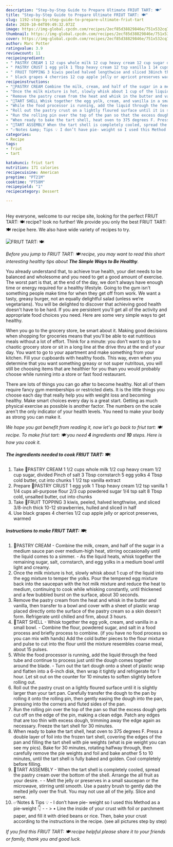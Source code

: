 ```yaml
---
description: "Step-by-Step Guide to Prepare Ultimate FRIUT TART: 🍽"
title: "Step-by-Step Guide to Prepare Ultimate FRIUT TART: 🍽"
slug: 1192-step-by-step-guide-to-prepare-ultimate-friut-tart
date: 2020-10-04T09:49:32.072Z
image: https://img-global.cpcdn.com/recipes/2ecf85d38829846e/751x532cq70/friut-tart-🍽-recipe-main-photo.jpg
thumbnail: https://img-global.cpcdn.com/recipes/2ecf85d38829846e/751x532cq70/friut-tart-🍽-recipe-main-photo.jpg
cover: https://img-global.cpcdn.com/recipes/2ecf85d38829846e/751x532cq70/friut-tart-🍽-recipe-main-photo.jpg
author: Marc Potter
ratingvalue: 3.9
reviewcount: 11
recipeingredient:
- " PASTRY CREAM 1 12 cups whole milk 12 cup heavy cream 12 cup sugar divided Pinch of salt 3 Tbsp cornstarch 5 egg yolks 4 Tbsp cold butter cut into chunks 1 12 tsp vanilla extract"
- " PASTRY CRUST 1 egg yolk 1 Tbsp heavy cream 12 tsp vanilla 1 14 cups allpurpose flour 23 cup powdered sugar 14 tsp salt 8 Tbsp cold unsalted butter cut into chunks"
- " FRUIT TOPPING 3 kiwis peeled halved lengthwise and sliced 38inch thick 1012 strawberries hulled and sliced in half"
- " black grapes 4 cherries 12 cup apple jelly or apricot preserves warmed"
recipeinstructions:
- "🌻PASTRY CREAM Combine the milk, cream, and half of the sugar in a medium sauce pan over medium-high heat, stirring occasionally until the liquid comes to a simmer. As the liquid heats, whisk together the remaining sugar, salt, cornstarch, and egg yolks in a medium bowl until light and creamy."
- "Once the milk mixture is hot, slowly whisk about 1 cup of the liquid into the egg mixture to temper the yolks. Pour the tempered egg mixture back into the saucepan with the hot milk mixture and reduce the heat to medium, continuing to cook while whisking constantly, until thickened and a few bubbled burst on the surface, about 30 seconds."
- "Remove the pastry cream from the heat and whisk in the butter and vanilla, then transfer to a bowl and cover with a sheet of plastic wrap placed directly onto the surface of the pastry cream so a skin doesn&#39;t form. Refrigerate until chilled and firm, about 3 hours."
- "🌻TART SHELL Whisk together the egg yolk, cream, and vanilla in a small bowl.  Combine the flour, powdered sugar, and salt in a food process and briefly process to combine. (if you have no food process so you can mix with hands) Add the cold butter pieces to the flour mixture and pulse to cut into the flour until the mixture resembles coarse meal, about 15 pulses."
- "While the food processor is running, add the liquid through the feed tube and continue to process just until the dough comes together around the blade.  Turn out the tart dough onto a sheet of plastic wrap and flatten into a 6-inch disk, then wrap it tightly and refrigerate for 1 hour. Let sit out on the counter for 10 minutes to soften slightly before rolling out."
- "Roll out the pastry crust on a lightly floured surface until it is slightly larger than your tart pan. Carefully transfer the dough to the pan by rolling it onto the rolling pin, then gently easing the dough into the pan, pressing into the corners and fluted sides of the pan."
- "Run the rolling pin over the top of the pan so that the excess dough gets cut off on the edge of the pin, making a clean edge. Patch any edges that are too thin with excess dough, trimming away the edge again as necessary. Freeze the tart shell for 30 minutes."
- "When ready to bake the tart shell, heat oven to 375 degrees F. Press a double layer of foil into the frozen tart shell, covering the edges of the pan and filling the tart shell with pie weights (what is pie weight you can see my pics). Bake for 30 minutes, rotating halfway through, then carefully remove the pie weights and foil and bake another 5 to 10 minutes, until the tart shell is fully baked and golden. Cool completely before filling."
- "🌻TART ASSEMBLY When the tart shell is completely cooled, spread the pastry cream over the bottom of the shell. Arrange the all fruit as your desire.   Melt the jelly or preserves in a small saucepan or the microwave, stirring until smooth. Use a pastry brush to gently dab the melted jelly over the fruit. You may not use all of the jelly. Slice and serve."
- "✅Notes &amp; Tips 💡 I don’t have pie- weight so I used this Method as a pie-weight 👇    &gt; • Line the inside of your crust with foil or parchment paper, and fill it with dried beans or rice. Then, bake your crust according to the instructions in the recipe. (see all pictures step by step)"
categories:
- Recipe
tags:
- friut
- tart

katakunci: friut tart 
nutrition: 171 calories
recipecuisine: American
preptime: "PT21M"
cooktime: "PT58M"
recipeyield: "1"
recipecategory: Dessert

---
```

<br>
Hey everyone, welcome to our recipe site, looking for the perfect FRIUT TART: 🍽 recipe? look no further! We provide you only the best FRIUT TART: 🍽 recipe here. We also have wide variety of recipes to try.
<br>


![FRIUT TART: 🍽](https://img-global.cpcdn.com/recipes/2ecf85d38829846e/751x532cq70/friut-tart-🍽-recipe-main-photo.jpg)

<i>Before you jump to FRIUT TART: 🍽 recipe, you may want to read this short interesting healthy tips about <strong>The Simple Ways to Be Healthy</strong>.</i>

You already understand that, to achieve true health, your diet needs to be balanced and wholesome and you need to get a good amount of exercise. The worst part is that, at the end of the day, we don't always have enough time or energy required for a healthy lifestyle. Going to the gym isn't something people make time for when they get off from work. We want a tasty, greasy burger, not an equally delightful salad (unless we’re vegetarians). You will be delighted to discover that achieving good health doesn't have to be hard. If you are persistent you'll get all of the activity and appropriate food choices you need. Here are some very simple ways to get healthy.

When you go to the grocery store, be smart about it. Making good decisions when shopping for groceries means that you'll be able to eat nutritious meals without a lot of effort. Think for a minute: you don't want to go to a chaotic grocery store or sit in a long line at the drive thru at the end of your day. You want to go to your apartment and make something from your kitchen. Fill your cupboards with healthy foods. This way, even when you determine that you want something greasy or not super nutritous, you will still be choosing items that are healthier for you than you would probably choose while running into a store or fast food restaurant.

There are lots of things you can go after to become healthy. Not all of them require fancy gym memberships or restricted diets. It is the little things you choose each day that really help you with weight loss and becoming healthy. Make smart choices every day is a great start. Getting as much physical exercise as possible is another factor. The numbers on the scale aren't the only indicator of your health levels. You need to make your body as strong you can make it. 


<i>We hope you got benefit from reading it, now let's go back to friut tart: 🍽 recipe. To make friut tart: 🍽 you need <strong>4</strong> ingredients and <strong>10</strong> steps. Here is how you cook it.
</i>

##### The ingredients needed to cook FRIUT TART: 🍽:

1. Take  🌻PASTRY CREAM 1 1/2 cups whole milk 1/2 cup heavy cream 1/2 cup sugar, divided Pinch of salt 3 Tbsp cornstarch 5 egg yolks 4 Tbsp cold butter, cut into chunks 1 1/2 tsp vanilla extract
1. Prepare  🌻PASTRY CRUST 1 egg yolk 1 Tbsp heavy cream 1/2 tsp vanilla 1 1/4 cups all-purpose flour 2/3 cup powdered sugar 1/4 tsp salt 8 Tbsp cold, unsalted butter, cut into chunks
1. Take  🌻FRUIT TOPPING 3 kiwis, peeled, halved lengthwise, and sliced 3/8-inch thick 10-12 strawberries, hulled and sliced in half
1. Use  black grapes 4 cherries 1/2 cup apple jelly or apricot preserves, warmed


##### Instructions to make FRIUT TART: 🍽:

1. 🌻PASTRY CREAM - Combine the milk, cream, and half of the sugar in a medium sauce pan over medium-high heat, stirring occasionally until the liquid comes to a simmer. - As the liquid heats, whisk together the remaining sugar, salt, cornstarch, and egg yolks in a medium bowl until light and creamy.
1. Once the milk mixture is hot, slowly whisk about 1 cup of the liquid into the egg mixture to temper the yolks. Pour the tempered egg mixture back into the saucepan with the hot milk mixture and reduce the heat to medium, continuing to cook while whisking constantly, until thickened and a few bubbled burst on the surface, about 30 seconds.
1. Remove the pastry cream from the heat and whisk in the butter and vanilla, then transfer to a bowl and cover with a sheet of plastic wrap placed directly onto the surface of the pastry cream so a skin doesn&#39;t form. Refrigerate until chilled and firm, about 3 hours.
1. 🌻TART SHELL - Whisk together the egg yolk, cream, and vanilla in a small bowl.  - Combine the flour, powdered sugar, and salt in a food process and briefly process to combine. (if you have no food process so you can mix with hands) Add the cold butter pieces to the flour mixture and pulse to cut into the flour until the mixture resembles coarse meal, about 15 pulses.
1. While the food processor is running, add the liquid through the feed tube and continue to process just until the dough comes together around the blade.  - Turn out the tart dough onto a sheet of plastic wrap and flatten into a 6-inch disk, then wrap it tightly and refrigerate for 1 hour. Let sit out on the counter for 10 minutes to soften slightly before rolling out.
1. Roll out the pastry crust on a lightly floured surface until it is slightly larger than your tart pan. Carefully transfer the dough to the pan by rolling it onto the rolling pin, then gently easing the dough into the pan, pressing into the corners and fluted sides of the pan.
1. Run the rolling pin over the top of the pan so that the excess dough gets cut off on the edge of the pin, making a clean edge. Patch any edges that are too thin with excess dough, trimming away the edge again as necessary. Freeze the tart shell for 30 minutes.
1. When ready to bake the tart shell, heat oven to 375 degrees F. Press a double layer of foil into the frozen tart shell, covering the edges of the pan and filling the tart shell with pie weights (what is pie weight you can see my pics). Bake for 30 minutes, rotating halfway through, then carefully remove the pie weights and foil and bake another 5 to 10 minutes, until the tart shell is fully baked and golden. Cool completely before filling.
1. 🌻TART ASSEMBLY - When the tart shell is completely cooled, spread the pastry cream over the bottom of the shell. Arrange the all fruit as your desire.  -  - Melt the jelly or preserves in a small saucepan or the microwave, stirring until smooth. Use a pastry brush to gently dab the melted jelly over the fruit. You may not use all of the jelly. Slice and serve.
1. ✅Notes &amp; Tips 💡 - I don’t have pie- weight so I used this Method as a pie-weight 👇  -  -  &gt; • Line the inside of your crust with foil or parchment paper, and fill it with dried beans or rice. Then, bake your crust according to the instructions in the recipe. (see all pictures step by step)


<i>If you find this FRIUT TART: 🍽 recipe helpful please share it to your friends or family, thank you and good luck.</i>
